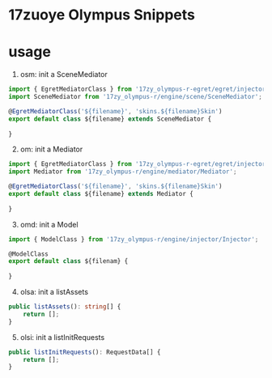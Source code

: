 # 17zuoye Olympus Snippets

# usage

1. osm: init a SceneMediator

``` ts
import { EgretMediatorClass } from '17zy_olympus-r-egret/egret/injector/Injector';
import SceneMediator from '17zy_olympus-r/engine/scene/SceneMediator';

@EgretMediatorClass('${filename}', 'skins.${filename}Skin')
export default class ${filename} extends SceneMediator {
    
}
```

2. om: init a Mediator

``` ts
import { EgretMediatorClass } from '17zy_olympus-r-egret/egret/injector/Injector';
import Mediator from '17zy_olympus-r/engine/mediator/Mediator';

@EgretMediatorClass('${filename}', 'skins.${filename}Skin')
export default class ${filename} extends Mediator {
    
}
```

3. omd: init a Model

``` ts
import { ModelClass } from '17zy_olympus-r/engine/injector/Injector';

@ModelClass
export default class ${filenam} {
    
}
```

4. olsa: init a listAssets

``` ts
public listAssets(): string[] {
    return [];
}
```

5. olsi: init a listInitRequests

``` ts
public listInitRequests(): RequestData[] {
    return [];
}
```